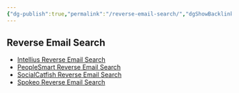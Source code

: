```yaml
---
{"dg-publish":true,"permalink":"/reverse-email-search/","dgShowBacklinks":true,"dgShowLocalGraph":true}
---
```



## Reverse Email Search
- [Intellius Reverse Email Search](https://www.intelius.com/email-search-name)
- [PeopleSmart Reverse Email Search](https://www.peoplesmart.com/email-lookup-search)
- [SocialCatfish Reverse Email Search](https://socialcatfish.com/reverse-email-address-search)
- [Spokeo Reverse Email Search](https://www.spokeo.com/email-search)